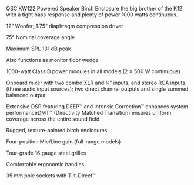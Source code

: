 QSC KW122 Powered Speaker Birch Enclosure the big brother of the K12 with a tight bass response and plenty of power 1000 watts continuous. 

12” Woofer; 1.75” diaphragm compression driver 

75° Nominal coverage angle 

Maximum SPL 131 dB peak

Also functions as monitor floor wedge

1000-watt Class D power modules in all models (2 × 500 W continuous)

Onboard mixer with two combo XLR and ¼” inputs, and stereo RCA inputs, (three audio input sources); two direct channel outputs and single summed balanced output

Extensive DSP featuring DEEP™ and Intrinsic Correction™ enhances system performanceDMT™ (Directivity Matched Transition) ensures uniform coverage across the entire sound field

Rugged, texture-painted birch enclosures

Four-position Mic/Line gain (full-range models)

Tour-grade 16 gauge steel grilles

Comfortable ergonomic handles

35 mm pole sockets with Tilt-Direct™
